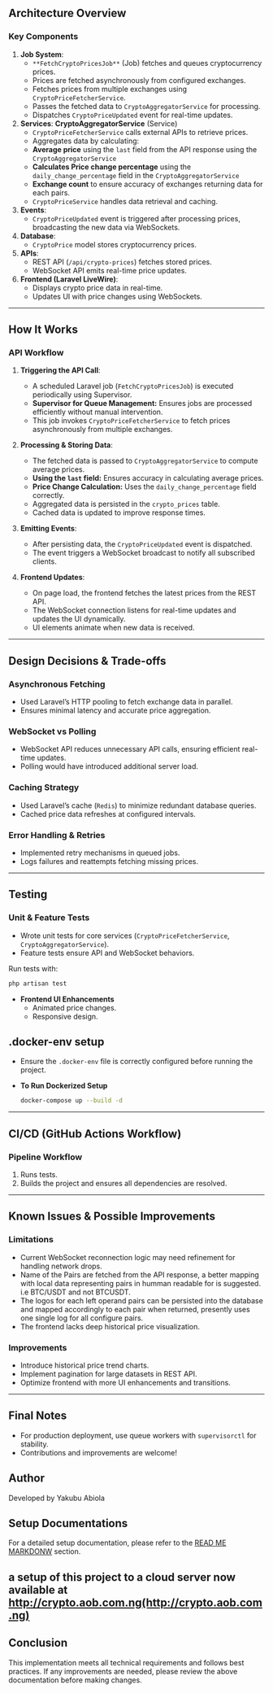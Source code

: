 
## Architecture Overview

### **Key Components**
1. **Job System**: 
   - `**FetchCryptoPricesJob**` (Job) fetches and queues cryptocurrency prices.
   - Prices are fetched asynchronously from configured exchanges.
   - Fetches prices from multiple exchanges using `CryptoPriceFetcherService`.
   - Passes the fetched data to `CryptoAggregatorService` for processing.
   - Dispatches `CryptoPriceUpdated` event for real-time updates.
2. **Services**: **CryptoAggregatorService** (Service)
   - `CryptoPriceFetcherService` calls external APIs to retrieve prices.
    - Aggregates data by calculating:
     - **Average price** using the `last` field from the API response using the `CryptoAggregatorService` 
     - **Calculates Price change percentage** using the `daily_change_percentage` field in the `CryptoAggregatorService`
     - **Exchange count** to ensure accuracy of exchanges returning data for each pairs.
   - `CryptoPriceService` handles data retrieval and caching.
3. **Events**:
   - `CryptoPriceUpdated` event is triggered after processing prices, broadcasting the new data via WebSockets.
4. **Database**:
   - `CryptoPrice` model stores cryptocurrency prices.
5. **APIs**:
   - REST API (`/api/crypto-prices`) fetches stored prices.
   - WebSocket API emits real-time price updates.
6. **Frontend (Laravel LiveWire)**:
   - Displays crypto price data in real-time.
   - Updates UI with price changes using WebSockets.
   
---
## How It Works

### **API Workflow**
1. **Triggering the API Call**:
   - A scheduled Laravel job (`FetchCryptoPricesJob`) is executed periodically using Supervisor.
   - **Supervisor for Queue Management:** Ensures jobs are processed efficiently without manual intervention.
   - This job invokes `CryptoPriceFetcherService` to fetch prices asynchronously from multiple exchanges.

2. **Processing & Storing Data**:
   - The fetched data is passed to `CryptoAggregatorService` to compute average prices.
   - **Using the `last` field:** Ensures accuracy in calculating average prices.
   - **Price Change Calculation:** Uses the `daily_change_percentage` field correctly.
   - Aggregated data is persisted in the `crypto_prices` table.
   - Cached data is updated to improve response times.

3. **Emitting Events**:
   - After persisting data, the `CryptoPriceUpdated` event is dispatched.
   - The event triggers a WebSocket broadcast to notify all subscribed clients.

4. **Frontend Updates**:
   - On page load, the frontend fetches the latest prices from the REST API.
   - The WebSocket connection listens for real-time updates and updates the UI dynamically.
   - UI elements animate when new data is received.

---
## Design Decisions & Trade-offs

### **Asynchronous Fetching**
- Used Laravel’s HTTP pooling to fetch exchange data in parallel.
- Ensures minimal latency and accurate price aggregation.

### **WebSocket vs Polling**
- WebSocket API reduces unnecessary API calls, ensuring efficient real-time updates.
- Polling would have introduced additional server load.

### **Caching Strategy**
- Used Laravel’s cache (`Redis`) to minimize redundant database queries.
- Cached price data refreshes at configured intervals.

### **Error Handling & Retries**
- Implemented retry mechanisms in queued jobs.
- Logs failures and reattempts fetching missing prices.

---
## Testing

### **Unit & Feature Tests**
- Wrote unit tests for core services (`CryptoPriceFetcherService`, `CryptoAggregatorService`).
- Feature tests ensure API and WebSocket behaviors.

Run tests with:
```sh
php artisan test
```

- **Frontend UI Enhancements**
  - Animated price changes.
  - Responsive design.

## .docker-env setup
- Ensure the `.docker-env` file is correctly configured before running the project.

- **To Run Dockerized Setup**
  ```sh
  docker-compose up --build -d

---
## CI/CD (GitHub Actions Workflow)

### **Pipeline Workflow**
1. Runs tests.
2. Builds the project and ensures all dependencies are resolved.
<!-- 3. Deploys the application if all tests pass. -->

---
## Known Issues & Possible Improvements

### **Limitations**
- Current WebSocket reconnection logic may need refinement for handling network drops.
- Name of the Pairs are fetched from the API response, a better mapping with local data representing pairs in humman readable for is suggested. i.e BTC/USDT and not BTCUSDT.
- The logos for each left operand pairs can be persisted into the database and mapped accordingly to each pair when returned, presently uses one single log for all configure pairs. 
- The frontend lacks deep historical price visualization.

### **Improvements**
- Introduce historical price trend charts.
- Implement pagination for large datasets in REST API.
- Optimize frontend with more UI enhancements and transitions.

---
## Final Notes
- For production deployment, use queue workers with `supervisorctl` for stability.
- Contributions and improvements are welcome!

## Author
Developed by Yakubu Abiola

## Setup Documentations
For a detailed setup documentation, please refer to the [READ ME MARKDONW](./README.md) section.

## a setup of this project to a cloud server now available at http://crypto.aob.com.ng(http://crypto.aob.com.ng)

<!-- **Happy coding!** 🚀 -->

## Conclusion
This implementation meets all technical requirements and follows best practices. If any improvements are needed, please review the above documentation before making changes.
